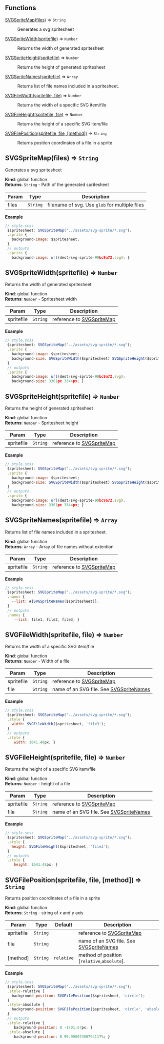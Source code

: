## Functions

<dl>
<dt><a href="#SVGSpriteMap">SVGSpriteMap(files)</a> ⇒ <code>String</code></dt>
<dd><p>Generates a svg spritesheet</p>
</dd>
<dt><a href="#SVGSpriteWidth">SVGSpriteWidth(spritefile)</a> ⇒ <code>Number</code></dt>
<dd><p>Returns the width of generated spritesheet</p>
</dd>
<dt><a href="#SVGSpriteHeight">SVGSpriteHeight(spritefile)</a> ⇒ <code>Number</code></dt>
<dd><p>Returns the height of generated spritesheet</p>
</dd>
<dt><a href="#SVGSpriteNames">SVGSpriteNames(spritefile)</a> ⇒ <code>Array</code></dt>
<dd><p>Returns list of file names included in a spritesheet.</p>
</dd>
<dt><a href="#SVGFileWidth">SVGFileWidth(spritefile, file)</a> ⇒ <code>Number</code></dt>
<dd><p>Returns the width of a specific SVG item/file</p>
</dd>
<dt><a href="#SVGFileHeight">SVGFileHeight(spritefile, file)</a> ⇒ <code>Number</code></dt>
<dd><p>Returns the height of a specific SVG item/file</p>
</dd>
<dt><a href="#SVGFilePosition">SVGFilePosition(spritefile, file, [method])</a> ⇒ <code>String</code></dt>
<dd><p>Returns position coordinates of a file in a sprite</p>
</dd>
</dl>

<a name="SVGSpriteMap"></a>

## SVGSpriteMap(files) ⇒ <code>String</code>
Generates a svg spritesheet

**Kind**: global function  
**Returns**: <code>String</code> - Path of the generated spritesheet  

| Param | Type | Description |
| --- | --- | --- |
| files | <code>String</code> | filename of svg. Use `glob` for multiple files |

**Example**  
```js
// style.scss
 $spritesheet: SVGSpriteMap("../assets/svg-sprite/*.svg");
 .sprite {
   background-image: $spritesheet;
 }
 // outputs
 .sprite {
   background-image: url(dest/svg-sprite-99bc9a72.svg); }
```
<a name="SVGSpriteWidth"></a>

## SVGSpriteWidth(spritefile) ⇒ <code>Number</code>
Returns the width of generated spritesheet

**Kind**: global function  
**Returns**: <code>Number</code> - Spritesheet width  

| Param | Type | Description |
| --- | --- | --- |
| spritefile | <code>String</code> | reference to [SVGSpriteMap](#SVGSpriteMap) |

**Example**  
```js
// style.scss
 $spritesheet: SVGSpriteMap("../assets/svg-sprite/*.svg");
 .sprite {
   background-image: $spritesheet;
   background-size: SVGSpriteWidth($spritesheet) SVGSpriteHeight($spritesheet)
 }
 // outputs
 .sprite {
   background-image: url(dest/svg-sprite-99bc9a72.svg);
   background-size: 3361px 3344px; }
```
<a name="SVGSpriteHeight"></a>

## SVGSpriteHeight(spritefile) ⇒ <code>Number</code>
Returns the height of generated spritesheet

**Kind**: global function  
**Returns**: <code>Number</code> - Spritesheet height  

| Param | Type | Description |
| --- | --- | --- |
| spritefile | <code>String</code> | reference to [SVGSpriteMap](#SVGSpriteMap) |

**Example**  
```js
// style.scss
 $spritesheet: SVGSpriteMap("../assets/svg-sprite/*.svg");
 .sprite {
   background-image: $spritesheet;
   background-size: SVGSpriteWidth($spritesheet) SVGSpriteHeight($spritesheet)
 }
 // outputs
 .sprite {
   background-image: url(dest/svg-sprite-99bc9a72.svg);
   background-size: 3361px 3344px; }
```
<a name="SVGSpriteNames"></a>

## SVGSpriteNames(spritefile) ⇒ <code>Array</code>
Returns list of file names included in a spritesheet.

**Kind**: global function  
**Returns**: <code>Array</code> - Array of file names without extention  

| Param | Type | Description |
| --- | --- | --- |
| spritefile | <code>String</code> | reference to [SVGSpriteMap](#SVGSpriteMap) |

**Example**  
```js
// style.scss
 $spritesheet: SVGSpriteMap("../assets/svg-sprite/*.svg");
 .names {
   --list: #{SVGSpriteNames($spritesheet)};
 }
 // outputs
 .names {
    --list: file1, file2, file3; }
```
<a name="SVGFileWidth"></a>

## SVGFileWidth(spritefile, file) ⇒ <code>Number</code>
Returns the width of a specific SVG item/file

**Kind**: global function  
**Returns**: <code>Number</code> - Width of a file  

| Param | Type | Description |
| --- | --- | --- |
| spritefile | <code>String</code> | reference to [SVGSpriteMap](#SVGSpriteMap) |
| file | <code>String</code> | name of an SVG file. See [SVGSpriteNames](#SVGSpriteNames) |

**Example**  
```js
// style.scss
 $spritesheet: SVGSpriteMap("../assets/svg-sprite/*.svg");
 .style {
   width: SVGFileWidth($spritesheet, 'file3');
 }
 // outputs
 .style {
    width: 1641.48px; }
```
<a name="SVGFileHeight"></a>

## SVGFileHeight(spritefile, file) ⇒ <code>Number</code>
Returns the height of a specific SVG item/file

**Kind**: global function  
**Returns**: <code>Number</code> - height of a file  

| Param | Type | Description |
| --- | --- | --- |
| spritefile | <code>String</code> | reference to [SVGSpriteMap](#SVGSpriteMap) |
| file | <code>String</code> | name of an SVG file. See [SVGSpriteNames](#SVGSpriteNames) |

**Example**  
```js
// style.scss
 $spritesheet: SVGSpriteMap("../assets/svg-sprite/*.svg");
 .style {
   height: SVGFileHeight($spritesheet, 'file3');
 }
 // outputs
 .style {
    height: 1641.48px; }
```
<a name="SVGFilePosition"></a>

## SVGFilePosition(spritefile, file, [method]) ⇒ <code>String</code>
Returns position coordinates of a file in a sprite

**Kind**: global function  
**Returns**: <code>String</code> - string of x and y axis  

| Param | Type | Default | Description |
| --- | --- | --- | --- |
| spritefile | <code>String</code> |  | reference to [SVGSpriteMap](#SVGSpriteMap) |
| file | <code>String</code> |  | name of an SVG file. See [SVGSpriteNames](#SVGSpriteNames) |
| [method] | <code>String</code> | <code>relative</code> | method of position [`relative`,`absolute`]. |

**Example**  
```js
// style.scss
 $spritesheet: SVGSpriteMap("../assets/svg-sprite/*.svg");
 .style-relative {
   background-position: SVGFilePosition($spritesheet, 'circle');
 }
 .style-absolute {
   background-position: SVGFilePosition($spritesheet, 'circle', 'absolute');
 }
 // outputs
 .style-relative {
    background-position: 0 -1701.67px; }
 .style-absolute {
    background-position: 0 99.95007400794117%; }
```
